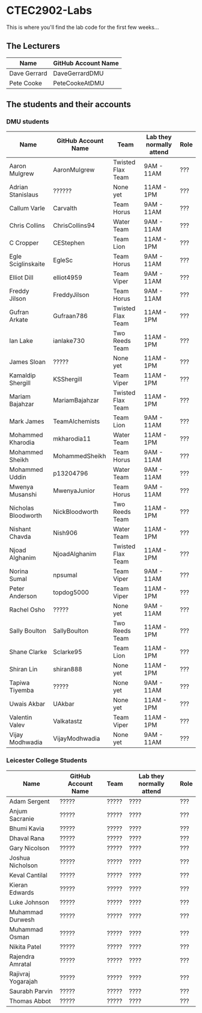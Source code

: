 # CTEC2902-Labs

This is where you'll find the lab code for the first few weeks...

## The Lecturers

Name | GitHub Account Name
------------ | -------------
Dave Gerrard | DaveGerrardDMU
Pete Cooke | PeteCookeAtDMU

## The students and their accounts

### DMU students

Name | GitHub Account Name | Team | Lab they normally attend | Role
------------ | ------------- | ------------- | ------------- | -------------
Aaron Mulgrew | AaronMulgrew | Twisted Flax Team | 9AM - 11AM | ???
Adrian Stanislaus | ?????? | None yet | 11AM - 1PM | ???
Callum Varle | Carvalth | Team Horus | 9AM - 11AM | ???
Chris Collins | ChrisCollins94 | Water Team | 9AM - 11AM | ???
C Cropper | CEStephen | Team Lion | 11AM - 1PM | ???
Egle Sciglinskaite | EgleSc | Team Horus | 9AM - 11AM | ???
Elliot Dill | elliot4959 | Team Viper | 9AM - 11AM | ???
Freddy Jilson | FreddyJilson | Team Horus | 9AM - 11AM | ???
Gufran Arkate | Gufraan786 | Twisted Flax Team | 11AM - 1PM | ???
Ian Lake | ianlake730 | Two Reeds Team | 11AM - 1PM | ???
James Sloan | ????? | None yet | 11AM - 1PM | ???
Kamaldip Shergill | KSShergill | Team Viper | 11AM - 1PM | ???
Mariam Bajahzar | MariamBajahzar | Twisted Flax Team | 11AM - 1PM | ???
Mark James | TeamAlchemists | Team Lion | 9AM - 11AM | ???
Mohammed Kharodia | mkharodia11 | Water Team | 11AM - 1PM | ???
Mohammed Sheikh | MohammedSheikh | Team Horus | 9AM - 11AM | ???
Mohammed Uddin | p13204796 | Water Team | 9AM - 11AM | ???
Mwenya Musanshi | MwenyaJunior | Team Horus | 9AM - 11AM | ???
Nicholas Bloodworth | NickBloodworth | Two Reeds Team | 11AM - 1PM | ???
Nishant Chavda | Nish906 | Water Team | 11AM - 1PM | ???
Njoad Alghanim | NjoadAlghanim | Twisted Flax Team | 11AM - 1PM | ???
Norina Sumal | npsumal | Team Viper | 9AM - 11AM | ???
Peter Anderson | topdog5000 | Team Viper | 11AM - 1PM | ???
Rachel Osho | ????? | None yet | 9AM - 11AM | ???
Sally Boulton | SallyBoulton | Two Reeds Team | 11AM - 1PM | ???
Shane Clarke | Sclarke95 | Team Lion | 11AM - 1PM | ???
Shiran Lin | shiran888 | None yet | 11AM - 1PM | ???
Tapiwa Tiyemba | ????? | None yet | 9AM - 11AM | ???
Uwais Akbar | UAkbar | None yet | 11AM - 1PM | ???
Valentin Valev | Valkatastz | Team Viper | 11AM - 1PM | ???
Vijay Modhwadia | VijayModhwadia | None yet | 9AM - 11AM | ???


### Leicester College Students

Name | GitHub Account Name | Team | Lab they normally attend | Role
------------ | ------------- | ------------- | ------------- | -------------
Adam Sergent | ????? | ????? | ???? | ???
Anjum Sacranie | ????? | ????? | ???? | ???
Bhumi Kavia | ????? | ????? | ???? | ???
Dhaval Rana  | ????? | ????? | ???? | ???
Gary Nicolson | ????? | ????? | ???? | ???
Joshua Nicholson | ????? | ????? | ???? | ???
Keval Cantilal | ????? | ????? | ???? | ???
Kieran Edwards | ????? | ????? | ???? | ???
Luke Johnson | ????? | ????? | ???? | ???
Muhammad Durwesh | ????? | ????? | ???? | ???
Muhammad Osman  | ????? | ????? | ???? | ???
Nikita Patel  | ????? | ????? | ???? | ???
Rajendra Amratal | ????? | ????? | ???? | ???
Rajivraj Yogarajah | ????? | ????? | ???? | ???
Saurabh Parvin | ????? | ????? | ???? | ???
Thomas Abbot | ????? | ????? | ???? | ???
 



